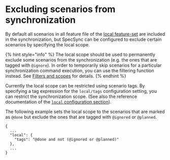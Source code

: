 # Excluding scenarios from synchronization

By default all scenarios in all feature file of the [local feature-set](../../important-concepts/how-to-define-the-local-feature-set-to-be-synchronized.md) are included in the synchronization, but SpecSync can be configured to exclude certain scenarios by specifying the local scope. 

{% hint style="info" %}
The local scope should be used to permanently exclude some scenarios from the synchronization \(e.g. the ones that are tagged with `@ignore`\). In order to temporarily skip scenarios for a particular synchronization command execution, you can use the filtering function instead. See [Filters and scopes](../../important-concepts/filters-and-scopes.md) for details.
{% endhint %}

Currently the local scope can be restricted using scenario tags. By specifying a tag expression for the `local/tags` configuration setting, you can restrict the synchronization scope. \(See also the reference documentation of the [`local` configuration section](../../reference/configuration/configuration-local.md)\). 

The following example sets the local scope to the scenarios that are marked as `@done` but exclude the ones that are tagged with `@ignored` or `@planned`.

```text
{
  ...
  "local": {
    "tags": "@done and not (@ignored or @planned)"
  },
  ...
}
```

